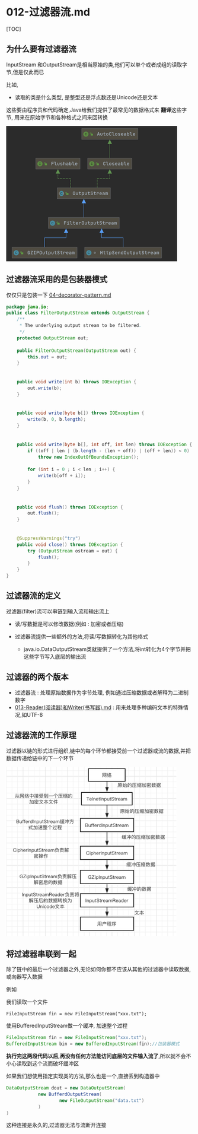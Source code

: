 # 012-过滤器流.md

[TOC]

## 为什么要有过滤器流

InputStream 和OutputStream是相当原始的类,他们可以单个或者成组的读取字节,但是仅此而已

比如,

- 读取的类是什么类型, 是整型还是浮点数还是Unicode还是文本

这些要由程序员和代码确定,Java给我们提供了最常见的数据格式来 **翻译**这些字节, 用来在原始字节和各种格式之间来回转换

![image-20201219155929471](../../../assets/image-20201219155929471.png)

## 过滤器流采用的是包装器模式

仅仅只是包装一下 [04-decorator-pattern.md](../../../01-design-patterns/03-structural-patterns/04-decorator-pattern.md) 

```java
package java.io;
public class FilterOutputStream extends OutputStream {
    /**
     * The underlying output stream to be filtered.
     */
    protected OutputStream out;

    public FilterOutputStream(OutputStream out) {
        this.out = out;
    }

 
    public void write(int b) throws IOException {
        out.write(b);
    }

    
    public void write(byte b[]) throws IOException {
        write(b, 0, b.length);
    }

  
    public void write(byte b[], int off, int len) throws IOException {
        if ((off | len | (b.length - (len + off)) | (off + len)) < 0)
            throw new IndexOutOfBoundsException();

        for (int i = 0 ; i < len ; i++) {
            write(b[off + i]);
        }
    }

    
    public void flush() throws IOException {
        out.flush();
    }

    
    @SuppressWarnings("try")
    public void close() throws IOException {
        try (OutputStream ostream = out) {
            flush();
        }
    }
}

```

## 过滤器流的定义

过滤器(filter)流可以串链到输入流和输出流上

- 读/写数据是可以修改数据(例如 : 加密或者压缩)

- 过滤器流提供一些额外的方法,将读/写数据转化为其他格式
  - java.io.DataOutputStream类就提供了一个方法,将int转化为4个字节并把这些字节写入底层的输出流

## 过滤器的两个版本

- 过滤器流 : 处理原始数据作为字节处理, 例如通过压缩数据或者解释为二进制数字
-  [013-Reader(阅读器)和Writer(书写器).md](013-Reader(阅读器)和Writer(书写器).md)  : 用来处理多种编码文本的特殊情况,如UTF-8

## 过滤器流的工作原理

过滤器以链的形式进行组织,链中的每个环节都接受前一个过滤器或流的数据,并把数据传递给链中的下一个环节

![image-20201219154824242](../../../assets/image-20201219154824242.png)

## 将过滤器串联到一起

除了链中的最后一个过滤器之外,无论如何你都不应该从其他的过滤器中读取数据,或向器写入数据

例如

我们读取一个文件

```
FileInputStream fin = new FileInputStream("xxx.txt");
```

使用BufferedInputStream做一个缓冲, 加速整个过程

```java
FileInputStream fin = new FileInputStream("xxx.txt");
BufferedInputStream bin = new BufferedInputStream(fin);//包装器模式
```

**执行完这两段代码以后,再没有任何方法能访问底层的文件输入流了**,所以就不会不小心读取到这个流而破坏缓冲区

如果我们想使用指定实现类的方法,那么也是一个,直接丢到构造器中

```java
DataOutputStream dout = new DataOutputStream(
			new BufferdOutputStream(
					new FileOutputStream("data.txt")
			)
)
```

这种连接是永久的,过滤器无法与流断开连接